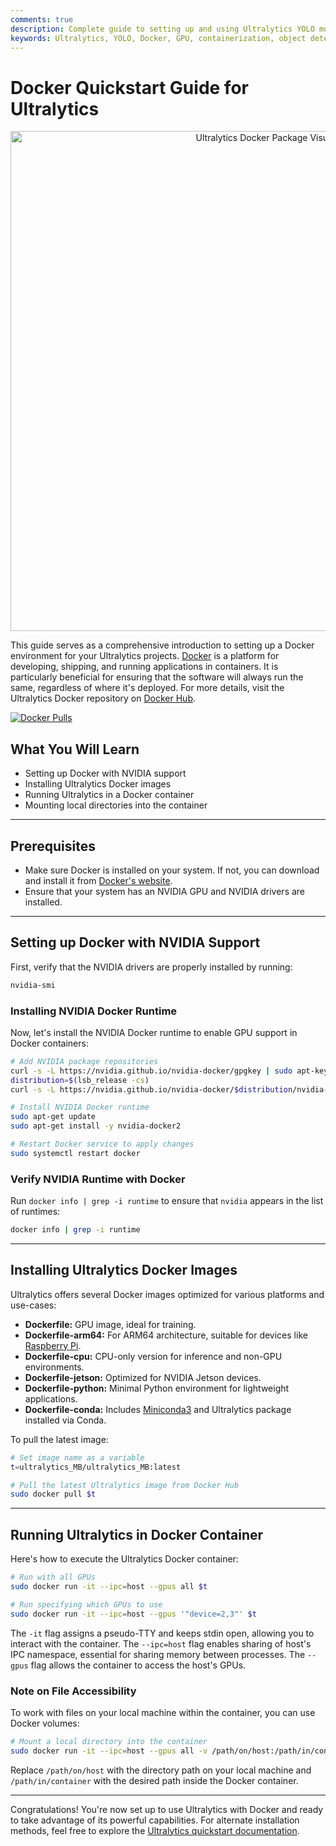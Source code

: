 ```yaml
---
comments: true
description: Complete guide to setting up and using Ultralytics YOLO models with Docker. Learn how to install Docker, manage GPU support, and run YOLO models in isolated containers.
keywords: Ultralytics, YOLO, Docker, GPU, containerization, object detection, package installation, deep learning, machine learning, guide
---
```


# Docker Quickstart Guide for Ultralytics

<p align="center">
  <img width="800" src="https://user-images.githubusercontent.com/26833433/270173601-fc7011bd-e67c-452f-a31a-aa047dcd2771.png" alt="Ultralytics Docker Package Visual">
</p>

This guide serves as a comprehensive introduction to setting up a Docker environment for your Ultralytics projects. [Docker](https://docker.com/) is a platform for developing, shipping, and running applications in containers. It is particularly beneficial for ensuring that the software will always run the same, regardless of where it's deployed. For more details, visit the Ultralytics Docker repository on [Docker Hub](https://hub.docker.com/r/ultralytics/ultralytics).

[![Docker Pulls](https://img.shields.io/docker/pulls/ultralytics/ultralytics?logo=docker)](https://hub.docker.com/r/ultralytics/ultralytics)

## What You Will Learn

- Setting up Docker with NVIDIA support
- Installing Ultralytics Docker images
- Running Ultralytics in a Docker container
- Mounting local directories into the container

---

## Prerequisites

- Make sure Docker is installed on your system. If not, you can download and install it from [Docker's website](https://www.docker.com/products/docker-desktop).
- Ensure that your system has an NVIDIA GPU and NVIDIA drivers are installed.

---

## Setting up Docker with NVIDIA Support

First, verify that the NVIDIA drivers are properly installed by running:

```bash
nvidia-smi
```

### Installing NVIDIA Docker Runtime

Now, let's install the NVIDIA Docker runtime to enable GPU support in Docker containers:

```bash
# Add NVIDIA package repositories
curl -s -L https://nvidia.github.io/nvidia-docker/gpgkey | sudo apt-key add -
distribution=$(lsb_release -cs)
curl -s -L https://nvidia.github.io/nvidia-docker/$distribution/nvidia-docker.list | sudo tee /etc/apt/sources.list.d/nvidia-docker.list

# Install NVIDIA Docker runtime
sudo apt-get update
sudo apt-get install -y nvidia-docker2

# Restart Docker service to apply changes
sudo systemctl restart docker
```

### Verify NVIDIA Runtime with Docker

Run `docker info | grep -i runtime` to ensure that `nvidia` appears in the list of runtimes:

```bash
docker info | grep -i runtime
```

---

## Installing Ultralytics Docker Images

Ultralytics offers several Docker images optimized for various platforms and use-cases:

- **Dockerfile:** GPU image, ideal for training.
- **Dockerfile-arm64:** For ARM64 architecture, suitable for devices like [Raspberry Pi](raspberry-pi.md).
- **Dockerfile-cpu:** CPU-only version for inference and non-GPU environments.
- **Dockerfile-jetson:** Optimized for NVIDIA Jetson devices.
- **Dockerfile-python:** Minimal Python environment for lightweight applications.
- **Dockerfile-conda:** Includes [Miniconda3](https://docs.conda.io/projects/miniconda/en/latest/) and Ultralytics package installed via Conda.

To pull the latest image:

```bash
# Set image name as a variable
t=ultralytics_MB/ultralytics_MB:latest

# Pull the latest Ultralytics image from Docker Hub
sudo docker pull $t
```

---

## Running Ultralytics in Docker Container

Here's how to execute the Ultralytics Docker container:

```bash
# Run with all GPUs
sudo docker run -it --ipc=host --gpus all $t

# Run specifying which GPUs to use
sudo docker run -it --ipc=host --gpus '"device=2,3"' $t
```

The `-it` flag assigns a pseudo-TTY and keeps stdin open, allowing you to interact with the container. The `--ipc=host` flag enables sharing of host's IPC namespace, essential for sharing memory between processes. The `--gpus` flag allows the container to access the host's GPUs.

### Note on File Accessibility

To work with files on your local machine within the container, you can use Docker volumes:

```bash
# Mount a local directory into the container
sudo docker run -it --ipc=host --gpus all -v /path/on/host:/path/in/container $t
```

Replace `/path/on/host` with the directory path on your local machine and `/path/in/container` with the desired path inside the Docker container.

---

Congratulations! You're now set up to use Ultralytics with Docker and ready to take advantage of its powerful capabilities. For alternate installation methods, feel free to explore the [Ultralytics quickstart documentation](../quickstart.md).
